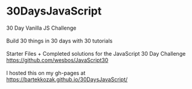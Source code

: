 # 30DaysJavaScript
30 Day Vanilla JS Challenge<br /><br />
Build 30 things in 30 days with 30 tutorials<br /><br />
Starter Files + Completed solutions for the JavaScript 30 Day Challenge https://github.com/wesbos/JavaScript30<br /><br />
I hosted this on my gh-pages at https://bartekkozak.github.io/30DaysJavaScript/
